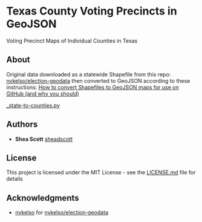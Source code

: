 # Texas County Voting Precincts in GeoJSON

Voting Precinct Maps of Individual Counties in Texas

## About

Original data downloaded as a statewide Shapefile from this repo: [nvkelso/election-geodata](https://github.com/nvkelso/election-geodata/tree/master/data/48-texas/statewide/2016) then converted to GeoJSON according to these instructions: [How to convert Shapefiles to GeoJSON maps for use on GitHub (and why you should)](http://ben.balter.com/2013/06/26/how-to-convert-shapefiles-to-geojson-for-use-on-github/)

[_state-to-counties.py](_state-to-counties.py)

## Authors

* **Shea Scott** [sheadscott](https://github.com/sheadscott)

## License

This project is licensed under the MIT License - see the [LICENSE.md](LICENSE.md) file for details

## Acknowledgments

* [nvkelso](https://github.com/nvkelso) for [nvkelso/election-geodata](https://github.com/nvkelso/election-geodata/)
